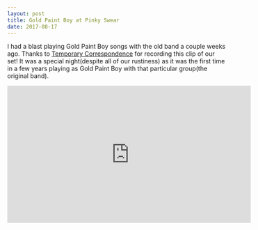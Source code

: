 ```yaml
---
layout: post
title: Gold Paint Boy at Pinky Swear
date: 2017-08-17
---
```

I had a blast playing Gold Paint Boy songs with the old band a couple weeks ago. Thanks to <a href="https://temporarycorrespondence.wordpress.com/">Temporary Correspondence</a> for recording this clip of our set! It was a special night(despite all of our rustiness) as it was the first time in a few years playing as Gold Paint Boy with that particular group(the original band).

<div class="embed-container"><iframe width="560" height="315" src="https://www.youtube.com/embed/QWCTG0U_fvk" frameborder="0" allowfullscreen></iframe></div>